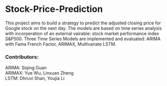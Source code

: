 # Stock-Price-Prediction
This project aims to build a strategy to predict the adjusted closing price for Google stock on the next day. The models are based on time series analysis with incorperation of an external vairable: stock market performance index S&P500.
Three Time Series Models are implemented and evaluated: ARIMA with Fama French Factor, ARIMAX, Multivariate LSTM. 

### Contributors:  

ARIMA: Siqing Guan  
ARIMAX: Yue Wu, Linxuan Zheng  
LSTM: Dhruvi Shan, Youjia Li  

